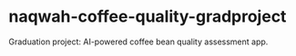 # naqwah-coffee-quality-gradproject
Graduation project: AI-powered coffee bean quality assessment app.
